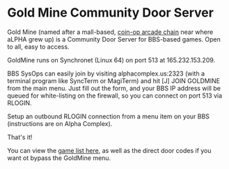 # Gold Mine Community Door Server

Gold Mine (named after a mall-based, [coin-op arcade chain](https://arcadepreservation.fandom.com/wiki/Gold_Mine) near where aLPHA grew up) is a Community Door Server for BBS-based games. Open to all, easy to access.

GoldMine runs on Synchronet (Linux 64) on port 513 at 165.232.153.209.

BBS SysOps can easily join by visiting alphacomplex.us:2323 (with a terminal program like SyncTerm or MagiTerm) and hit [J] JOIN GOLDMINE from the main menu. Just fill out the form, and your BBS IP address will be queued for white-listing on the firewall, so you can connect on port 513 via RLOGIN. 

Setup an outbound RLOGIN connection from a menu item on your BBS (instructions are on Alpha Complex). 

That's it!  

You can view the [game list here](https://robbiew.github.io/goldmine/), as well as the direct door codes if you want ot bypass the GoldMine menu.

